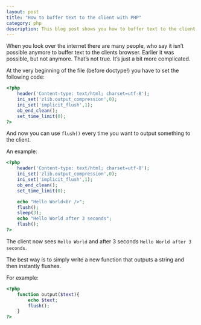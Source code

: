```yaml
---
layout: post
title: "How to buffer text to the client with PHP"
category: php
description: This blog post shows you how to buffer text to the client with PHP
---
```


When you look over the internet there are many people, who say it isn’t possible anymore to buffer text to the clients browser. Earlier it was possible, but not anymore. That’s not true. It’s just a bit more complicated.

At the very beginning of the file (before doctype!) you have to set the following code: 

```php
<?php
    header('Content-type: text/html; charset=utf-8');
    ini_set('zlib.output_compression',0);
    ini_set('implicit_flush',1);
    ob_end_clean();
    set_time_limit(0);
?>
```
And now you can use `flush()` every time you want to output something to the client. 

An example:

```php
<?php
    header('Content-type: text/html; charset=utf-8');
    ini_set('zlib.output_compression',0);
    ini_set('implicit_flush',1);
    ob_end_clean();
    set_time_limit(0);

    echo "Hello World<br />";
    flush();
    sleep(3);
    echo "Hello World after 3 seconds";
    flush();
?>
```

The client now sees `Hello World` and after 3 seconds `Hello World after 3 seconds`.

The best way is to simply write a new function that outputs a string and then instantly flushes.

For example:

```php
<?php
    function output($text){
        echo $text;
        flush();
    }
?>
```
